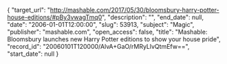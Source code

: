 {
  "target_url": "http://mashable.com/2017/05/30/bloomsbury-harry-potter-house-editions/#pBy3vwagTmq0", 
  "description": "", 
  "end_date": null, 
  "date": "2006-01-01T12:00:00", 
  "slug": 53913, 
  "subject": "Magic", 
  "publisher": "mashable.com", 
  "open_access": false, 
  "title": "Mashable: Bloomsbury launches new Harry Potter editions to show your house pride", 
  "record_id": "20060101T120000/AlvA+GaO/rMRyLlvQtmEfw==", 
  "start_date": null
}

